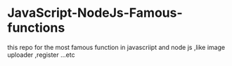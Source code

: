 # JavaScript-NodeJs-Famous-functions
this repo for the most famous function in javascriipt and node js ,like image uploader ,register ...etc
